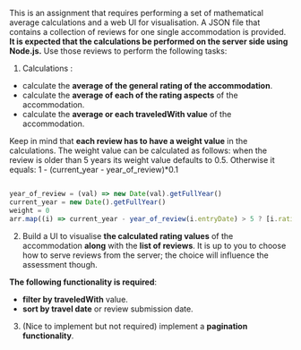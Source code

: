 This is an assignment that requires performing a set of mathematical average calculations and a web UI for visualisation.
A JSON file that contains a collection of reviews for one single accommodation is provided.
**It is expected that the calculations be performed on the server side using Node.js.**
Use those reviews to perform the following tasks:

1) Calculations :
  - calculate the **average of the general rating of the accommodation**.
  - calculate the **average of each of the rating aspects** of the accommodation.
  - calculate the **average or each traveledWith value** of the accommodation.

Keep in mind that **each review has to have a weight value** in the calculations.
The weight value can be calculated as follows:
when the review is older than 5 years its weight value defaults to 0.5. Otherwise it equals: 1 - (current_year - year_of_review)*0.1

```js

year_of_review = (val) => new Date(val).getFullYear()
current_year = new Date().getFullYear()
weight = 0
arr.map((i) => current_year - year_of_review(i.entryDate) > 5 ? [i.ratings.general.general, weight=0.5 ] )

```

2) Build a UI to visualise  **the calculated rating values** of the accommodation **along** with the **list of reviews**.
It is up to you to choose how to serve reviews from the server; the choice will influence the assessment though.

**The following functionality is required**:
  - **filter by traveledWith** value.
  - **sort by travel date** or review submission date.

3) (Nice to implement but not required) implement a **pagination functionality**.
